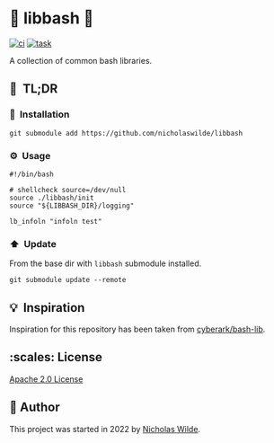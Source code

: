 <!-- markdownlint-disable-next-line no-trailing-punctuation -->
# :rocket: libbash :robot:

[![ci](https://img.shields.io/github/workflow/status/nicholaswilde/libbash/ci?label=ci&style=for-the-badge)](https://github.com/nicholaswilde/libbash/actions/workflows/ci.yaml)
[![task](https://img.shields.io/badge/task-enabled-brightgreen?logo=task&logoColor=white&style=for-the-badge)](https://taskfile.dev/)

A collection of common bash libraries.

## :rocket:&nbsp; TL;DR

### :floppy_disk:&nbsp; Installation

```shell title="From the script directory"
git submodule add https://github.com/nicholaswilde/libbash 
```

### :gear:&nbsp; Usage

```shell title="myscript.sh"
#!/bin/bash

# shellcheck source=/dev/null
source ./libbash/init
source "${LIBBASH_DIR}/logging"

lb_infoln "infoln test"
```

### :arrow_up:&nbsp; Update

From the base dir with `libbash` submodule installed.

```shell
git submodule update --remote
```

## :bulb:&nbsp; Inspiration

Inspiration for this repository has been taken from [cyberark/bash-lib][2].

## :scales:&nbsp;​License

​[Apache 2.0 License](../LICENSE)

## :pencil:&nbsp;​Author

​This project was started in 2022 by [Nicholas Wilde][1].

[1]: <https://github.com/nicholaswilde/>
[2]: <https://github.com/cyberark/bash-lib>
